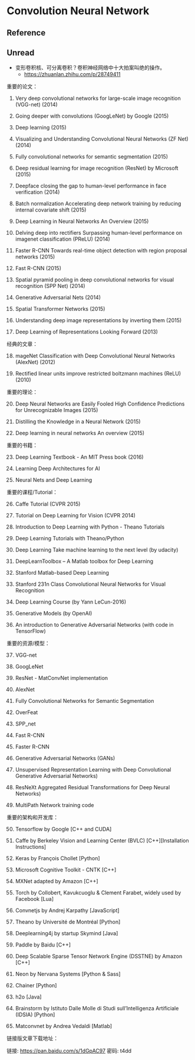 # Convolution Neural Network

## Reference

## Unread
+ 变形卷积核、可分离卷积？卷积神经网络中十大拍案叫绝的操作。
	+ https://zhuanlan.zhihu.com/p/28749411

重要的论文：

1. Very deep convolutional networks for large-scale image recognition (VGG-net) (2014)

2. Going deeper with convolutions (GoogLeNet) by Google (2015)

3. Deep learning (2015)

4. Visualizing and Understanding Convolutional Neural Networks (ZF Net) (2014)

5. Fully convolutional networks for semantic segmentation (2015)

6. Deep residual learning for image recognition (ResNet) by Microsoft (2015)

7. Deepface closing the gap to human-level performance in face verification (2014)

8. Batch normalization Accelerating deep network training by reducing internal covariate shift (2015)

9. Deep Learning in Neural Networks An Overview (2015)

10. Delving deep into rectifiers Surpassing human-level performance on imagenet classification (PReLU) (2014)

11. Faster R-CNN Towards real-time object detection with region proposal networks (2015)

12. Fast R-CNN (2015)

13. Spatial pyramid pooling in deep convolutional networks for visual recognition (SPP Net) (2014)

14. Generative Adversarial Nets (2014)

15. Spatial Transformer Networks (2015)

16. Understanding deep image representations by inverting them (2015)

17. Deep Learning of Representations Looking Forward (2013)



经典的文章：

18. mageNet Classification with Deep Convolutional Neural Networks (AlexNet) (2012)

19. Rectified linear units improve restricted boltzmann machines (ReLU) (2010)



重要的理论：

20. Deep Neural Networks are Easily Fooled High Confidence Predictions for Unrecognizable Images (2015)

21. Distilling the Knowledge in a Neural Network (2015)

22. Deep learning in neural networks An overview (2015)



重要的书籍：

23. Deep Learning Textbook - An MIT Press book (2016)

24. Learning Deep Architectures for AI

25. Neural Nets and Deep Learning



重要的课程/Tutorial：

26. Caffe Tutorial (CVPR 2015)

27. Tutorial on Deep Learning for Vision (CVPR 2014)

28. Introduction to Deep Learning with Python - Theano Tutorials

29. Deep Learning Tutorials with Theano/Python

30. Deep Learning Take machine learning to the next level (by udacity)

31. DeepLearnToolbox – A Matlab toolbox for Deep Learning

32. Stanford Matlab-based Deep Learning

33. Stanford 231n Class Convolutional Neural Networks for Visual Recognition

34. Deep Learning Course (by Yann LeCun-2016)

35. Generative Models (by OpenAI)

36. An introduction to Generative Adversarial Networks (with code in TensorFlow)



重要的资源/模型：

37. VGG-net

38. GoogLeNet

39. ResNet - MatConvNet implementation

40. AlexNet

41. Fully Convolutional Networks for Semantic Segmentation

42. OverFeat

43. SPP_net

44. Fast R-CNN

45. Faster R-CNN

46. Generative Adversarial Networks (GANs)

47. Unsupervised Representation Learning with Deep Convolutional Generative Adversarial Networks)

48. ResNeXt Aggregated Residual Transformations for Deep Neural Networks)

49. MultiPath Network training code



重要的架构和开发库：

50. Tensorflow by Google [C++ and CUDA]

51. Caffe by Berkeley Vision and Learning Center (BVLC) [C++][Installation Instructions]

52. Keras by François Chollet [Python]

53. Microsoft Cognitive Toolkit - CNTK [C++]

54. MXNet adapted by Amazon [C++]

55. Torch by Collobert, Kavukcuoglu & Clement Farabet, widely used by Facebook [Lua]

56. Convnetjs by Andrej Karpathy [JavaScript]

57. Theano by Université de Montréal [Python]

58. Deeplearning4j by startup Skymind [Java]

59. Paddle by Baidu [C++]

60. Deep Scalable Sparse Tensor Network Engine (DSSTNE) by Amazon [C++]

61. Neon by Nervana Systems [Python & Sass]

62. Chainer [Python]

63. h2o [Java]

64. Brainstorm by Istituto Dalle Molle di Studi sull’Intelligenza Artificiale (IDSIA) [Python]

65. Matconvnet by Andrea Vedaldi [Matlab]

链接版文章下载地址：

链接: https://pan.baidu.com/s/1dGpAC97 密码: t4dd
